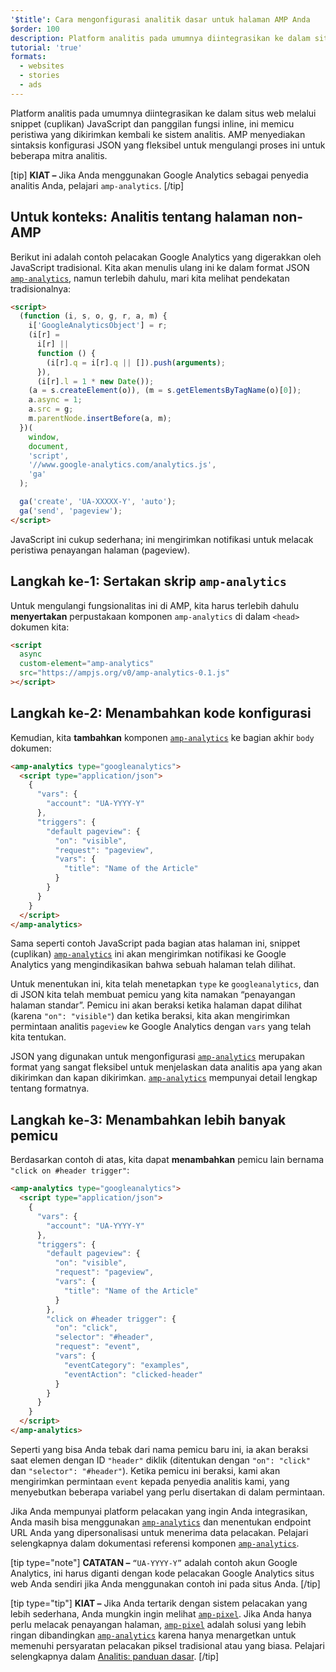 ```yaml
---
'$title': Cara mengonfigurasi analitik dasar untuk halaman AMP Anda
$order: 100
description: Platform analitis pada umumnya diintegrasikan ke dalam situs web melalui snippet JavaScript dan panggilan fungsi inline, ini memicu peristiwa yang dikirimkan kembali ke sistem analitis.
tutorial: 'true'
formats:
  - websites
  - stories
  - ads
---
```


Platform analitis pada umumnya diintegrasikan ke dalam situs web melalui snippet (cuplikan) JavaScript dan panggilan fungsi inline, ini memicu peristiwa yang dikirimkan kembali ke sistem analitis. AMP menyediakan sintaksis konfigurasi JSON yang fleksibel untuk mengulangi proses ini untuk beberapa mitra analitis.

[tip] **KIAT –** Jika Anda menggunakan Google Analytics sebagai penyedia analitis Anda, pelajari <a><code>amp-analytics</code></a>. [/tip]

## Untuk konteks: Analitis tentang halaman non-AMP

Berikut ini adalah contoh pelacakan Google Analytics yang digerakkan oleh JavaScript tradisional. Kita akan menulis ulang ini ke dalam format JSON [`amp-analytics`](../../../documentation/components/reference/amp-analytics.md), namun terlebih dahulu, mari kita melihat pendekatan tradisionalnya:

```html
<script>
  (function (i, s, o, g, r, a, m) {
    i['GoogleAnalyticsObject'] = r;
    (i[r] =
      i[r] ||
      function () {
        (i[r].q = i[r].q || []).push(arguments);
      }),
      (i[r].l = 1 * new Date());
    (a = s.createElement(o)), (m = s.getElementsByTagName(o)[0]);
    a.async = 1;
    a.src = g;
    m.parentNode.insertBefore(a, m);
  })(
    window,
    document,
    'script',
    '//www.google-analytics.com/analytics.js',
    'ga'
  );

  ga('create', 'UA-XXXXX-Y', 'auto');
  ga('send', 'pageview');
</script>
```

JavaScript ini cukup sederhana; ini mengirimkan notifikasi untuk melacak peristiwa penayangan halaman (pageview).

## Langkah ke-1: Sertakan skrip `amp-analytics`

Untuk mengulangi fungsionalitas ini di AMP, kita harus terlebih dahulu **menyertakan** perpustakaan komponen <code>amp-analytics</code> di dalam `<head>` dokumen kita:

```html
<script
  async
  custom-element="amp-analytics"
  src="https://ampjs.org/v0/amp-analytics-0.1.js"
></script>
```

## Langkah ke-2: Menambahkan kode konfigurasi

Kemudian, kita **tambahkan** komponen [`amp-analytics`](../../../documentation/components/reference/amp-analytics.md) ke bagian akhir `body` dokumen:

```html
<amp-analytics type="googleanalytics">
  <script type="application/json">
    {
      "vars": {
        "account": "UA-YYYY-Y"
      },
      "triggers": {
        "default pageview": {
          "on": "visible",
          "request": "pageview",
          "vars": {
            "title": "Name of the Article"
          }
        }
      }
    }
  </script>
</amp-analytics>
```

Sama seperti contoh JavaScript pada bagian atas halaman ini, snippet (cuplikan) [`amp-analytics`](../../../documentation/components/reference/amp-analytics.md) ini akan mengirimkan notifikasi ke Google Analytics yang mengindikasikan bahwa sebuah halaman telah dilihat.

Untuk menentukan ini, kita telah menetapkan `type` ke `googleanalytics`, dan di JSON kita telah membuat pemicu yang kita namakan “penayangan halaman standar”. Pemicu ini akan beraksi ketika halaman dapat dilihat (karena `"on": "visible"`) dan ketika beraksi, kita akan mengirimkan permintaan analitis `pageview` ke Google Analytics dengan `vars` yang telah kita tentukan.

JSON yang digunakan untuk mengonfigurasi [`amp-analytics`](../../../documentation/components/reference/amp-analytics.md) merupakan format yang sangat fleksibel untuk menjelaskan data analitis apa yang akan dikirimkan dan kapan dikirimkan. [`amp-analytics`](../../../documentation/components/reference/amp-analytics.md) mempunyai detail lengkap tentang formatnya.

## Langkah ke-3: Menambahkan lebih banyak pemicu

Berdasarkan contoh di atas, kita dapat **menambahkan** pemicu lain bernama `"click on #header trigger"`:

```html
<amp-analytics type="googleanalytics">
  <script type="application/json">
    {
      "vars": {
        "account": "UA-YYYY-Y"
      },
      "triggers": {
        "default pageview": {
          "on": "visible",
          "request": "pageview",
          "vars": {
            "title": "Name of the Article"
          }
        },
        "click on #header trigger": {
          "on": "click",
          "selector": "#header",
          "request": "event",
          "vars": {
            "eventCategory": "examples",
            "eventAction": "clicked-header"
          }
        }
      }
    }
  </script>
</amp-analytics>
```

Seperti yang bisa Anda tebak dari nama pemicu baru ini, ia akan beraksi saat elemen dengan ID `"header"` diklik (ditentukan dengan `"on": "click"` dan `"selector": "#header"`). Ketika pemicu ini beraksi, kami akan mengirimkan permintaan `event` kepada penyedia analitis kami, yang menyebutkan beberapa variabel yang perlu disertakan di dalam permintaan.

Jika Anda mempunyai platform pelacakan yang ingin Anda integrasikan, Anda masih bisa menggunakan [`amp-analytics`](../../../documentation/components/reference/amp-analytics.md) dan menentukan endpoint URL Anda yang dipersonalisasi untuk menerima data pelacakan. Pelajari selengkapnya dalam dokumentasi referensi komponen [`amp-analytics`](../../../documentation/components/reference/amp-analytics.md).

[tip type="note"] **CATATAN –** `“UA-YYYY-Y”` adalah contoh akun Google Analytics, ini harus diganti dengan kode pelacakan Google Analytics situs web Anda sendiri jika Anda menggunakan contoh ini pada situs Anda. [/tip]

[tip type="tip"] **KIAT –** Jika Anda tertarik dengan sistem pelacakan yang lebih sederhana, Anda mungkin ingin melihat [`amp-pixel`](../../../documentation/components/reference/amp-pixel.md). Jika Anda hanya perlu melacak penayangan halaman, [`amp-pixel`](../../../documentation/components/reference/amp-pixel.md) adalah solusi yang lebih ringan dibandingkan [`amp-analytics`](../../../documentation/components/reference/amp-analytics.md) karena hanya menargetkan untuk memenuhi persyaratan pelacakan piksel tradisional atau yang biasa. Pelajari selengkapnya dalam [Analitis: panduan dasar](../../../documentation/guides-and-tutorials/optimize-measure/configure-analytics/analytics_basics.md). [/tip]
